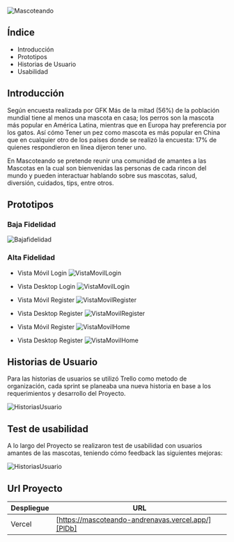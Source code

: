 ![Mascoteando](.\src\img\logo.png)

## Índice

- Introducción
- Prototipos
- Historias de Usuario
- Usabilidad

## Introducción

Según encuesta realizada por GFK Más de la mitad (56%) de la población mundial tiene al menos una mascota en casa; los perros son la mascota más popular en América Latina, mientras que en Europa hay preferencia por los gatos. Así cómo Tener un pez como mascota es más popular en China que en cualquier otro de los países donde se realizó la encuesta: 17% de quienes respondieron en línea dijeron tener uno.

En Mascoteando se pretende reunir una comunidad de amantes a las Mascotas en la cual son bienvenidas las personas de cada rincon del mundo y pueden interactuar hablando sobre sus mascotas, salud, diversión, cuidados, tips, entre otros.

## Prototipos

### Baja Fidelidad
![Bajafidelidad](.\src\img\bajaFidelidad.png)

### Alta Fidelidad
- Vista Móvil Login
![VistaMovilLogin](.\src\img\vistaMovilLogin.jpg)

- Vista Desktop Login
![VistaMovilLogin](.\src\img\vistaDesktopLogin.jpg)

- Vista Móvil Register
![VistaMovilRegister](.\src\img\vistaMovilRegister.jpg)

- Vista Desktop Register
![VistaMovilRegister](.\src\img\vistaDesktopRegister.jpg)

- Vista Móvil Register
![VistaMovilHome](.\src\img\vistaMovilHome.jpg)

- Vista Desktop Register
![VistaMovilHome](.\src\img\vistaDesktopHome.jpg)

## Historias de Usuario

Para las historias de usuarios se utilizó Trello como metodo de organización, cada sprint se planeaba una nueva historia  en base a los requerimientos y desarrollo del Proyecto. 

![HistoriasUsuario](.\src\img\HistoriasUsuario.jpg)

## Test de usabilidad

A lo largo del Proyecto se realizaron test de usabilidad con usuarios amantes de las mascotas, teniendo cómo feedback las siguientes mejoras:

![HistoriasUsuario](.\src\img\mejoras.jpg)

## Url Proyecto
| Despliegue | URL |
| ------ | ------ |
| Vercel | [https://mascoteando-andrenavas.vercel.app/][PlDb] |


